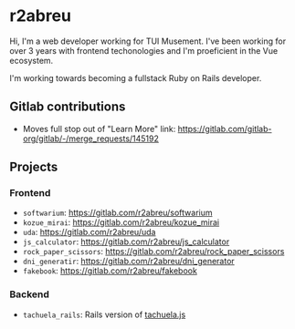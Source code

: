 # r2abreu

Hi, I'm a web developer working for TUI Musement. I've been working for over 3 years with frontend techonologies and I'm proeficient in the Vue ecosystem.

I'm working towards becoming a fullstack Ruby on Rails developer.

## Gitlab contributions

- Moves full stop out of "Learn More" link: https://gitlab.com/gitlab-org/gitlab/-/merge_requests/145192

## Projects 

### Frontend

- `softwarium`: https://gitlab.com/r2abreu/softwarium
- `kozue_mirai`: https://gitlab.com/r2abreu/kozue_mirai
- `uda`: https://gitlab.com/r2abreu/uda
- `js_calculator`: https://gitlab.com/r2abreu/js_calculator
- `rock_paper_scissors`: https://gitlab.com/r2abreu/rock_paper_scissors
- `dni_generatir`: https://gitlab.com/r2abreu/dni_generator
- `fakebook`: https://gitlab.com/r2abreu/fakebook


### Backend

- `tachuela_rails`: Rails version of [tachuela.js](https://gitlab.com/r2abreu/tachuela)